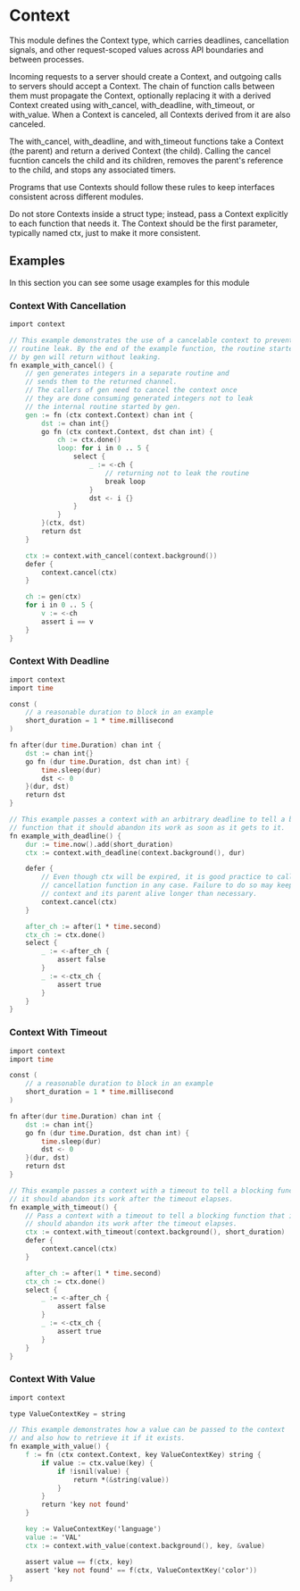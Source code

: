 # Context

This module defines the Context type, which carries deadlines, cancellation signals,
and other request-scoped values across API boundaries and between processes.

Incoming requests to a server should create a Context, and outgoing calls to servers
should accept a Context. The chain of function calls between them must propagate the
Context, optionally replacing it with a derived Context created using with_cancel,
with_deadline, with_timeout, or with_value. When a Context is canceled, all Contexts
derived from it are also canceled.

The with_cancel, with_deadline, and with_timeout functions take a Context (the parent)
and return a derived Context (the child). Calling the cancel fucntion
cancels the child and its children, removes the parent's reference to the child,
and stops any associated timers.

Programs that use Contexts should follow these rules to keep interfaces consistent
across different modules.

Do not store Contexts inside a struct type; instead, pass a Context explicitly
to each function that needs it. The Context should be the first parameter,
typically named ctx, just to make it more consistent.

## Examples

In this section you can see some usage examples for this module

### Context With Cancellation

```v
import context

// This example demonstrates the use of a cancelable context to prevent a
// routine leak. By the end of the example function, the routine started
// by gen will return without leaking.
fn example_with_cancel() {
	// gen generates integers in a separate routine and
	// sends them to the returned channel.
	// The callers of gen need to cancel the context once
	// they are done consuming generated integers not to leak
	// the internal routine started by gen.
	gen := fn (ctx context.Context) chan int {
		dst := chan int{}
		go fn (ctx context.Context, dst chan int) {
			ch := ctx.done()
			loop: for i in 0 .. 5 {
				select {
					_ := <-ch {
						// returning not to leak the routine
						break loop
					}
					dst <- i {}
				}
			}
		}(ctx, dst)
		return dst
	}

	ctx := context.with_cancel(context.background())
	defer {
		context.cancel(ctx)
	}

	ch := gen(ctx)
	for i in 0 .. 5 {
		v := <-ch
		assert i == v
	}
}
```

### Context With Deadline

```v
import context
import time

const (
	// a reasonable duration to block in an example
	short_duration = 1 * time.millisecond
)

fn after(dur time.Duration) chan int {
	dst := chan int{}
	go fn (dur time.Duration, dst chan int) {
		time.sleep(dur)
		dst <- 0
	}(dur, dst)
	return dst
}

// This example passes a context with an arbitrary deadline to tell a blocking
// function that it should abandon its work as soon as it gets to it.
fn example_with_deadline() {
	dur := time.now().add(short_duration)
	ctx := context.with_deadline(context.background(), dur)

	defer {
		// Even though ctx will be expired, it is good practice to call its
		// cancellation function in any case. Failure to do so may keep the
		// context and its parent alive longer than necessary.
		context.cancel(ctx)
	}

	after_ch := after(1 * time.second)
	ctx_ch := ctx.done()
	select {
		_ := <-after_ch {
			assert false
		}
		_ := <-ctx_ch {
			assert true
		}
	}
}
```

### Context With Timeout

```v
import context
import time

const (
	// a reasonable duration to block in an example
	short_duration = 1 * time.millisecond
)

fn after(dur time.Duration) chan int {
	dst := chan int{}
	go fn (dur time.Duration, dst chan int) {
		time.sleep(dur)
		dst <- 0
	}(dur, dst)
	return dst
}

// This example passes a context with a timeout to tell a blocking function that
// it should abandon its work after the timeout elapses.
fn example_with_timeout() {
	// Pass a context with a timeout to tell a blocking function that it
	// should abandon its work after the timeout elapses.
	ctx := context.with_timeout(context.background(), short_duration)
	defer {
		context.cancel(ctx)
	}

	after_ch := after(1 * time.second)
	ctx_ch := ctx.done()
	select {
		_ := <-after_ch {
			assert false
		}
		_ := <-ctx_ch {
			assert true
		}
	}
}
```

### Context With Value

```v
import context

type ValueContextKey = string

// This example demonstrates how a value can be passed to the context
// and also how to retrieve it if it exists.
fn example_with_value() {
	f := fn (ctx context.Context, key ValueContextKey) string {
		if value := ctx.value(key) {
			if !isnil(value) {
				return *(&string(value))
			}
		}
		return 'key not found'
	}

	key := ValueContextKey('language')
	value := 'VAL'
	ctx := context.with_value(context.background(), key, &value)

	assert value == f(ctx, key)
	assert 'key not found' == f(ctx, ValueContextKey('color'))
}
```

